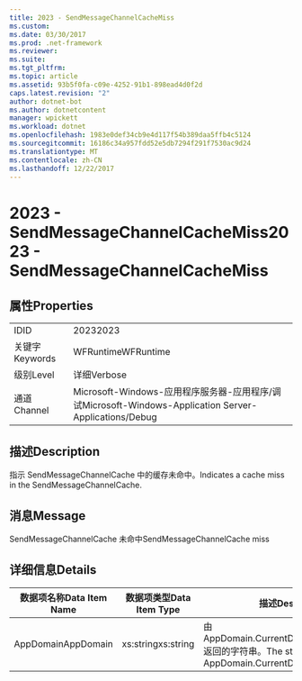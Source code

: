 ```yaml
---
title: 2023 - SendMessageChannelCacheMiss
ms.custom: 
ms.date: 03/30/2017
ms.prod: .net-framework
ms.reviewer: 
ms.suite: 
ms.tgt_pltfrm: 
ms.topic: article
ms.assetid: 93b5f0fa-c09e-4252-91b1-898ead4d0f2d
caps.latest.revision: "2"
author: dotnet-bot
ms.author: dotnetcontent
manager: wpickett
ms.workload: dotnet
ms.openlocfilehash: 1983e0def34cb9e4d117f54b389daa5ffb4c5124
ms.sourcegitcommit: 16186c34a957fdd52e5db7294f291f7530ac9d24
ms.translationtype: MT
ms.contentlocale: zh-CN
ms.lasthandoff: 12/22/2017
---
```

# <a name="2023---sendmessagechannelcachemiss"></a><span data-ttu-id="6843a-102">2023 - SendMessageChannelCacheMiss</span><span class="sxs-lookup"><span data-stu-id="6843a-102">2023 - SendMessageChannelCacheMiss</span></span>
## <a name="properties"></a><span data-ttu-id="6843a-103">属性</span><span class="sxs-lookup"><span data-stu-id="6843a-103">Properties</span></span>  
  
|||  
|-|-|  
|<span data-ttu-id="6843a-104">ID</span><span class="sxs-lookup"><span data-stu-id="6843a-104">ID</span></span>|<span data-ttu-id="6843a-105">2023</span><span class="sxs-lookup"><span data-stu-id="6843a-105">2023</span></span>|  
|<span data-ttu-id="6843a-106">关键字</span><span class="sxs-lookup"><span data-stu-id="6843a-106">Keywords</span></span>|<span data-ttu-id="6843a-107">WFRuntime</span><span class="sxs-lookup"><span data-stu-id="6843a-107">WFRuntime</span></span>|  
|<span data-ttu-id="6843a-108">级别</span><span class="sxs-lookup"><span data-stu-id="6843a-108">Level</span></span>|<span data-ttu-id="6843a-109">详细</span><span class="sxs-lookup"><span data-stu-id="6843a-109">Verbose</span></span>|  
|<span data-ttu-id="6843a-110">通道</span><span class="sxs-lookup"><span data-stu-id="6843a-110">Channel</span></span>|<span data-ttu-id="6843a-111">Microsoft-Windows-应用程序服务器-应用程序/调试</span><span class="sxs-lookup"><span data-stu-id="6843a-111">Microsoft-Windows-Application Server-Applications/Debug</span></span>|  
  
## <a name="description"></a><span data-ttu-id="6843a-112">描述</span><span class="sxs-lookup"><span data-stu-id="6843a-112">Description</span></span>  
 <span data-ttu-id="6843a-113">指示 SendMessageChannelCache 中的缓存未命中。</span><span class="sxs-lookup"><span data-stu-id="6843a-113">Indicates a cache miss in the SendMessageChannelCache.</span></span>  
  
## <a name="message"></a><span data-ttu-id="6843a-114">消息</span><span class="sxs-lookup"><span data-stu-id="6843a-114">Message</span></span>  
 <span data-ttu-id="6843a-115">SendMessageChannelCache 未命中</span><span class="sxs-lookup"><span data-stu-id="6843a-115">SendMessageChannelCache miss</span></span>  
  
## <a name="details"></a><span data-ttu-id="6843a-116">详细信息</span><span class="sxs-lookup"><span data-stu-id="6843a-116">Details</span></span>  
  
|<span data-ttu-id="6843a-117">数据项名称</span><span class="sxs-lookup"><span data-stu-id="6843a-117">Data Item Name</span></span>|<span data-ttu-id="6843a-118">数据项类型</span><span class="sxs-lookup"><span data-stu-id="6843a-118">Data Item Type</span></span>|<span data-ttu-id="6843a-119">描述</span><span class="sxs-lookup"><span data-stu-id="6843a-119">Description</span></span>|  
|--------------------|--------------------|-----------------|  
|<span data-ttu-id="6843a-120">AppDomain</span><span class="sxs-lookup"><span data-stu-id="6843a-120">AppDomain</span></span>|<span data-ttu-id="6843a-121">xs:string</span><span class="sxs-lookup"><span data-stu-id="6843a-121">xs:string</span></span>|<span data-ttu-id="6843a-122">由 AppDomain.CurrentDomain.FriendlyName 返回的字符串。</span><span class="sxs-lookup"><span data-stu-id="6843a-122">The string returned by AppDomain.CurrentDomain.FriendlyName.</span></span>|
